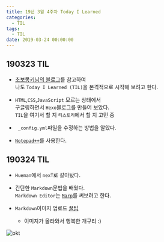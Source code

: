 ```yaml
---
title: 19년 3월 4주차 Today I Learned
categories:
  - TIL
tags:
  - TIL
date: 2019-03-24 00:00:00
---
```

## 190323 TIL
+ [초보몽키님의 블로그](https://wayhome25.github.io)를 참고하여  
 나도 `Today I Learned (TIL)`을 
 본격적으로 시작해 보려고 한다.  
 
+ `HTML`,`CSS`,`JavaScript` 모르는 상태에서  
 구글링하면서 `Hexo`블로그를 만들어 보았다.   
 `TIL`을 여기서 할 지 `티스토리`에서 할 지 고민 중  
 
+ ` _config.yml`파일을 수정하는 방법을 알았다.  
 + [`Notepad++`](https://notepad-plus.ko.softonic.com/)를 사용한다.
 
## 190324 TIL
+ `Hueman`에서 `nexT`로 갈아탔다.  

+ 간단한 `Markdown`문법을 배웠다.  
 `Markdown Editor`는 [`Marp`](https://yhatt.github.io/marp/)를 써보려고 한다.

+ `Markdown`이미지 업로드 [꿀팁](https://ahribori.com/article/5a03bcfd6c9eef13d882e29a)
	+ 이미지가 올라와서 행복한 개구리 :) 
	
![okt](https://user-images.githubusercontent.com/23150245/54868865-8e75c880-4dd4-11e9-8913-d241884b73bd.png)
